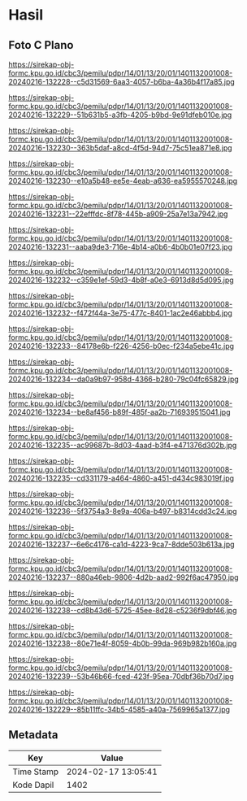 # Hasil

## Foto C Plano

https://sirekap-obj-formc.kpu.go.id/cbc3/pemilu/pdpr/14/01/13/20/01/1401132001008-20240216-132228--c5d31569-6aa3-4057-b6ba-4a36b4f17a85.jpg

https://sirekap-obj-formc.kpu.go.id/cbc3/pemilu/pdpr/14/01/13/20/01/1401132001008-20240216-132229--51b631b5-a3fb-4205-b9bd-9e91dfeb010e.jpg

https://sirekap-obj-formc.kpu.go.id/cbc3/pemilu/pdpr/14/01/13/20/01/1401132001008-20240216-132230--363b5daf-a8cd-4f5d-94d7-75c51ea871e8.jpg

https://sirekap-obj-formc.kpu.go.id/cbc3/pemilu/pdpr/14/01/13/20/01/1401132001008-20240216-132230--e10a5b48-ee5e-4eab-a636-ea5955570248.jpg

https://sirekap-obj-formc.kpu.go.id/cbc3/pemilu/pdpr/14/01/13/20/01/1401132001008-20240216-132231--22efffdc-8f78-445b-a909-25a7e13a7942.jpg

https://sirekap-obj-formc.kpu.go.id/cbc3/pemilu/pdpr/14/01/13/20/01/1401132001008-20240216-132231--aaba9de3-716e-4b14-a0b6-4b0b01e07f23.jpg

https://sirekap-obj-formc.kpu.go.id/cbc3/pemilu/pdpr/14/01/13/20/01/1401132001008-20240216-132232--c359e1ef-59d3-4b8f-a0e3-6913d8d5d095.jpg

https://sirekap-obj-formc.kpu.go.id/cbc3/pemilu/pdpr/14/01/13/20/01/1401132001008-20240216-132232--f472f44a-3e75-477c-8401-1ac2e46abbb4.jpg

https://sirekap-obj-formc.kpu.go.id/cbc3/pemilu/pdpr/14/01/13/20/01/1401132001008-20240216-132233--84178e6b-f226-4256-b0ec-f234a5ebe41c.jpg

https://sirekap-obj-formc.kpu.go.id/cbc3/pemilu/pdpr/14/01/13/20/01/1401132001008-20240216-132234--da0a9b97-958d-4366-b280-79c04fc65829.jpg

https://sirekap-obj-formc.kpu.go.id/cbc3/pemilu/pdpr/14/01/13/20/01/1401132001008-20240216-132234--be8af456-b89f-485f-aa2b-716939515041.jpg

https://sirekap-obj-formc.kpu.go.id/cbc3/pemilu/pdpr/14/01/13/20/01/1401132001008-20240216-132235--ac99687b-8d03-4aad-b3f4-e471376d302b.jpg

https://sirekap-obj-formc.kpu.go.id/cbc3/pemilu/pdpr/14/01/13/20/01/1401132001008-20240216-132235--cd331179-a464-4860-a451-d434c983019f.jpg

https://sirekap-obj-formc.kpu.go.id/cbc3/pemilu/pdpr/14/01/13/20/01/1401132001008-20240216-132236--5f3754a3-8e9a-406a-b497-b8314cdd3c24.jpg

https://sirekap-obj-formc.kpu.go.id/cbc3/pemilu/pdpr/14/01/13/20/01/1401132001008-20240216-132237--6e6c4176-ca1d-4223-9ca7-8dde503b613a.jpg

https://sirekap-obj-formc.kpu.go.id/cbc3/pemilu/pdpr/14/01/13/20/01/1401132001008-20240216-132237--880a46eb-9806-4d2b-aad2-992f6ac47950.jpg

https://sirekap-obj-formc.kpu.go.id/cbc3/pemilu/pdpr/14/01/13/20/01/1401132001008-20240216-132238--cd8b43d6-5725-45ee-8d28-c5236f9dbf46.jpg

https://sirekap-obj-formc.kpu.go.id/cbc3/pemilu/pdpr/14/01/13/20/01/1401132001008-20240216-132238--80e71e4f-8059-4b0b-99da-969b982b160a.jpg

https://sirekap-obj-formc.kpu.go.id/cbc3/pemilu/pdpr/14/01/13/20/01/1401132001008-20240216-132239--53b46b66-fced-423f-95ea-70dbf36b70d7.jpg

https://sirekap-obj-formc.kpu.go.id/cbc3/pemilu/pdpr/14/01/13/20/01/1401132001008-20240216-132229--85b11ffc-34b5-4585-a40a-7569965a1377.jpg


## Metadata

| Key        | Value               |
| ---------- | ------------------- |
| Time Stamp | 2024-02-17 13:05:41 |
| Kode Dapil | 1402                |



